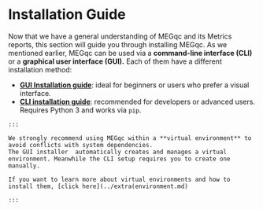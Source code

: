 # Installation Guide
Now that we have a general understanding of MEGqc and its Metrics reports, this section will guide you through installing MEGqc. As we mentioned earlier, MEGqc can be used via a **command-line interface (CLI)** or a **graphical user interface (GUI).** Each of them have a different installation method:

* **[GUI Installation guide](../installation/gui.md)**: ideal for beginners or users who prefer a visual interface. 
* **[CLI installation guide](../installation/cli.md)**: recommended for developers or advanced users. Requires Python 3 and works via `pip`. 


```{important}
:::

We strongly recommend using MEGqc within a **virtual environment** to avoid conflicts with system dependencies.
The GUI installer  automatically creates and manages a virtual environment. Meanwhile the CLI setup requires you to create one manually.

If you want to learn more about virtual environments and how to install them, [click here](../extra(environment.md)

:::
```
 
